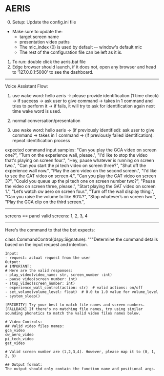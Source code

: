 # AERIS

0. Setup: Update the config.ini file
- Make sure to update the:
    * target screen name
    * presentation video paths
    * The mic_index (0) is used by default -- window's default mic
    * The rest of the configuration file can be left as it is.

1. To run: double click the aeris.bat file
2. Edge browser should launch, if it does not, open any browser and head to '127.0.0.1:5000' to see the dashboard.

------

Voice Assistant Flow:

1. use wake word: hello aeris 
-> please provide identification (1 time check) 
  -> if success -> ask user to give command -> takes in 1 command and tries to perform it 
  -> if fails, it will try to ask for identification again next time wake word is used.

2. normal conversation/presentation 

3. use wake word: hello aeris
-> (if previously identified): ask user to give command -> takes in 1 command
-> (if previously failed identification): repeat identification process

expected command input samples:
"Can you play the GCA video on screen one?",
"Turn on the experience wall, please.",
"I'd like to stop the video that's playing on screen four.",
"Hey, pause whatever is running on screen two.",
"Can you start the pi tech video on screen three?",
"Shut off the experience wall now.",
"Play the aero video on the second screen.",
"I'd like to see the GAT video on screen 4.",
"Can you play the GAT video on screen 3?",
"Could you queue up the pi tech one on screen number two?",
"Pause the video on screen three, please.",
"Start playing the GAT video on screen 1.",
"Let’s watch cw aero on screen four.",
"Turn off the wall display thing.",
"Can you raise the volume to like 80%?",
"Stop whatever’s on screen two.",
"Play the GCA clip on the third screen.",

-------

screens == panel
valid screens: 1, 2, 3, 4

-------

Here's the command to that the bot expects:

class CommandControl(dspy.Signature):
    """Determine the command details based on the input request and intention.

    Input:
    - request: actual request from the user
    Output:
    # IMPORTANT:
    # Here are the valid responses:
    - play_video(video_name: str, screen_number :int)
    - pause_video(screen_number: int)
    - stop_video(screen_number: int)
    - experience_wall_control(action: str)  # valid actions: on/off
    - set_volume(volume_level: float)  # 0.0 to 1.0 value for volume_level
    - system_sleep()

    [PRIORITY] Try your best to match file names and screen numbers.
    [FALLBACK] If there's no matching file names, try using similar sounding phonetics to match the valid video files names below.

    # Video Controls:
    ## Valid video files names:
    gca_video
    cw_aero_video
    pi_tech_video
    gat_video

    # Valid screen number are (1,2,3,4). However, please map it to (0, 1, 2, 3)

    ## Output format:
    The output should only contain the function name and positional args.

